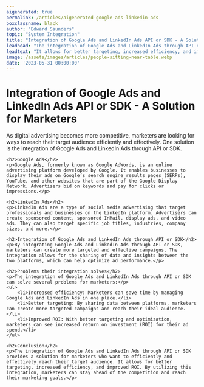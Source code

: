 ```yaml
---
aigenerated: true
permalink: /articles/aigenerated-google-ads-linkedin-ads
boxclassname: black
author: "Edward Saunders"
topic: "System Integration"
title: "Integration of Google Ads and LinkedIn Ads API or SDK - A Solution for Marketers"
leadhead: "The integration of Google Ads and LinkedIn Ads through API or SDK provides a solution for marketers who want to efficiently and effectively reach their target audience"
leadtext: "It allows for better targeting, increased efficiency, and improved ROI. By utilizing this integration, marketers can stay ahead of the competition and reach their marketing goals."
image: /assets/images/articles/people-sitting-near-table.webp
date: '2023-05-31 00:00:00'
---
```

<div class="arttext">	<h1>Integration of Google Ads and LinkedIn Ads API or SDK - A Solution for Marketers</h1>
	<p>As digital advertising becomes more competitive, marketers are looking for ways to reach their target audience efficiently and effectively. One solution is the integration of Google Ads and LinkedIn Ads through API or SDK.</p>

	<h2>Google Ads</h2>
	<p>Google Ads, formerly known as Google AdWords, is an online advertising platform developed by Google. It enables businesses to display their ads on Google’s search engine results pages (SERPs), YouTube, and other websites that are part of the Google Display Network. Advertisers bid on keywords and pay for clicks or impressions.</p>

	<h2>LinkedIn Ads</h2>
	<p>LinkedIn Ads are a type of social media advertising that target professionals and businesses on the LinkedIn platform. Advertisers can create sponsored content, sponsored InMail, display ads, and video ads. They can also target specific job titles, industries, company sizes, and more.</p>

	<h2>Integration of Google Ads and LinkedIn Ads through API or SDK</h2>
	<p>By integrating Google Ads and LinkedIn Ads through API or SDK, marketers can create more targeted and effective campaigns. The integration allows for the sharing of data and insights between the two platforms, which can help optimize ad performance.</p>

	<h2>Problems their integration solves</h2>
	<p>The integration of Google Ads and LinkedIn Ads through API or SDK can solve several problems for marketers:</p>
	<ul>
		<li>Increased efficiency: Marketers can save time by managing Google Ads and LinkedIn Ads in one place.</li>
		<li>Better targeting: By sharing data between platforms, marketers can create more targeted campaigns and reach their ideal audience.</li>
		<li>Improved ROI: With better targeting and optimization, marketers can see increased return on investment (ROI) for their ad spend.</li>
	</ul>

	<h2>Conclusion</h2>
	<p>The integration of Google Ads and LinkedIn Ads through API or SDK provides a solution for marketers who want to efficiently and effectively reach their target audience. It allows for better targeting, increased efficiency, and improved ROI. By utilizing this integration, marketers can stay ahead of the competition and reach their marketing goals.</p>
</div>